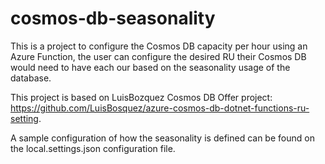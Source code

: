 # cosmos-db-seasonality
This is a project to configure the Cosmos DB capacity per hour using an Azure Function, the user can configure the desired RU their Cosmos DB would need to have each our based on the seasonality usage of the database. 

This project is based on LuisBozquez Cosmos DB Offer project: https://github.com/LuisBosquez/azure-cosmos-db-dotnet-functions-ru-setting. 

A sample configuration of how the seasonality is defined can be found on the local.settings.json configuration file.
